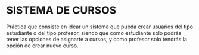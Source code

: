 # SISTEMA DE CURSOS
Práctica que consiste en idear un sistema que pueda crear usuarios del tipo estudiante o del tipo profesor, siendo que como estudiante solo podrás tener las opciones de asignarte a cursos, y como profesor solo tendrás la opción de crear nuevo curso.